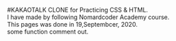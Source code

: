 #KAKAOTALK CLONE for Practicing CSS & HTML. </br>
I have made by following Nomardcoder Academy course. </br>
This pages was done in 19,Septembcer, 2020. </br>
some function comment out. </br>
